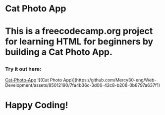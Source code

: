 <h1>Cat Photo App<h1>
<p>This is a freecodecamp.org project for learning HTML for beginners by building a Cat Photo App.</p>
<h3>Try it out here:</h3>
<a href="https://www.freecodecamp.org/learn/2022/responsive-web-design/#learn-html-by-building-a-cat-photo-app">Cat-Photo-App</a>
![(Cat Photo App)](https://github.com/Mercy30-eng/Web-Development/assets/85012190/7fa4b36c-3d06-42c8-b208-0b8797a637f1)

Happy Coding!
===============================================================
